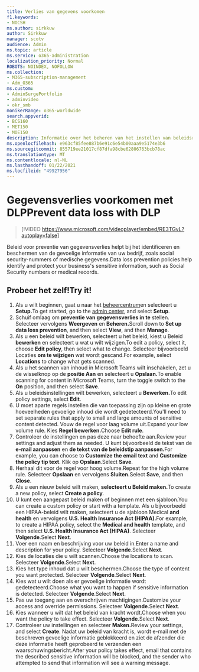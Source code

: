 ```yaml
---
title: Verlies van gegevens voorkomen
f1.keywords:
- NOCSH
ms.author: sirkkuw
author: Sirkkuw
manager: scotv
audience: Admin
ms.topic: article
ms.service: o365-administration
localization_priority: Normal
ROBOTS: NOINDEX, NOFOLLOW
ms.collection:
- M365-subscription-management
- Adm_O365
ms.custom:
- AdminSurgePortfolio
- adminvideo
- okr_smb
monikerRange: o365-worldwide
search.appverid:
- BCS160
- MET150
- MOE150
description: Informatie over het beheren van het instellen van beleidsregels voor preventie van gegevensverlies.
ms.openlocfilehash: e963cf85fee887b6e91c6e54b00aaa9e5174e3b6
ms.sourcegitcommit: 855719ee21017cf87dfa98cbe62806763bcb78ac
ms.translationtype: MT
ms.contentlocale: nl-NL
ms.lasthandoff: 01/22/2021
ms.locfileid: "49927956"
---
```

# <a name="prevent-data-loss-with-dlp"></a><span data-ttu-id="94966-103">Gegevensverlies voorkomen met DLP</span><span class="sxs-lookup"><span data-stu-id="94966-103">Prevent data loss with DLP</span></span>

> [!VIDEO https://www.microsoft.com/videoplayer/embed/RE3TGvL?autoplay=false]

<span data-ttu-id="94966-104">Beleid voor preventie van gegevensverlies helpt bij het identificeren en beschermen van de gevoelige informatie van uw bedrijf, zoals social security-nummers of medische gegevens.</span><span class="sxs-lookup"><span data-stu-id="94966-104">Data loss prevention policies help identify and protect your business's sensitive information, such as Social Security numbers or medical records.</span></span> 

## <a name="try-it"></a><span data-ttu-id="94966-105">Probeer het zelf!</span><span class="sxs-lookup"><span data-stu-id="94966-105">Try it!</span></span>

1. <span data-ttu-id="94966-106">Als u wilt beginnen, gaat u naar het [beheercentrum](https://admin.microsoft.com)en selecteert u **Setup.**</span><span class="sxs-lookup"><span data-stu-id="94966-106">To get started, go to the [admin center](https://admin.microsoft.com), and select **Setup**.</span></span>
1. <span data-ttu-id="94966-107">Schuif omlaag om **preventie van gegevensverlies in te** stellen. Selecteer vervolgens **Weergeven** en **Beheren.**</span><span class="sxs-lookup"><span data-stu-id="94966-107">Scroll down to **Set up data loss prevention**, and then select **View**, and then **Manage**.</span></span>
1. <span data-ttu-id="94966-108">Als u een beleid wilt bewerken, selecteert u het beleid, kiest u Beleid **bewerken** en selecteert u wat u wilt wijzigen.</span><span class="sxs-lookup"><span data-stu-id="94966-108">To edit a policy, select it, choose **Edit policy**, then select what to change.</span></span> <span data-ttu-id="94966-109">Selecteer bijvoorbeeld Locaties **om te wijzigen** wat wordt gescand.</span><span class="sxs-lookup"><span data-stu-id="94966-109">For example, select **Locations** to change what gets scanned.</span></span>
1. <span data-ttu-id="94966-110">Als u het scannen van inhoud in Microsoft Teams wilt inschakelen, zet u de wisselknop op de **positie Aan** en selecteert u **Opslaan.**</span><span class="sxs-lookup"><span data-stu-id="94966-110">To enable scanning for content in Microsoft Teams, turn the toggle switch to the **On** position, and then select **Save**.</span></span>
1. <span data-ttu-id="94966-111">Als u beleidsinstellingen wilt bewerken, selecteert u **Bewerken.**</span><span class="sxs-lookup"><span data-stu-id="94966-111">To edit policy settings, select **Edit**.</span></span>
1. <span data-ttu-id="94966-112">U moet aparte regels instellen die van toepassing zijn op kleine en grote hoeveelheden gevoelige inhoud die wordt gedetecteerd.</span><span class="sxs-lookup"><span data-stu-id="94966-112">You'll need to set separate rules that apply to small and large amounts of sensitive content detected.</span></span> <span data-ttu-id="94966-113">Vouw de regel voor laag volume uit.</span><span class="sxs-lookup"><span data-stu-id="94966-113">Expand your low volume rule.</span></span> <span data-ttu-id="94966-114">Kies **Regel bewerken.**</span><span class="sxs-lookup"><span data-stu-id="94966-114">Choose **Edit rule**.</span></span>
1. <span data-ttu-id="94966-115">Controleer de instellingen en pas deze naar behoefte aan.</span><span class="sxs-lookup"><span data-stu-id="94966-115">Review your settings and adjust them as needed.</span></span> <span data-ttu-id="94966-116">U kunt bijvoorbeeld de tekst van de **e-mail aanpassen** en **de tekst van de beleidstip aanpassen.**</span><span class="sxs-lookup"><span data-stu-id="94966-116">For example, you can choose to **Customize the email text** and **Customize the policy tip text**.</span></span> <span data-ttu-id="94966-117">Klik op **Opslaan**.</span><span class="sxs-lookup"><span data-stu-id="94966-117">Select **Save**.</span></span>
1. <span data-ttu-id="94966-118">Herhaal dit voor de regel voor hoog volume.</span><span class="sxs-lookup"><span data-stu-id="94966-118">Repeat for the high volume rule.</span></span> <span data-ttu-id="94966-119">Selecteer **Opslaan** en vervolgens **Sluiten.**</span><span class="sxs-lookup"><span data-stu-id="94966-119">Select **Save**, and then **Close**.</span></span>
1. <span data-ttu-id="94966-120">Als u een nieuw beleid wilt maken, **selecteert u Beleid maken.**</span><span class="sxs-lookup"><span data-stu-id="94966-120">To create a new policy, select **Create a policy**.</span></span>
1. <span data-ttu-id="94966-121">U kunt een aangepast beleid maken of beginnen met een sjabloon.</span><span class="sxs-lookup"><span data-stu-id="94966-121">You can create a custom policy or start with a template.</span></span> <span data-ttu-id="94966-122">Als u bijvoorbeeld een HIPAA-beleid wilt maken, selecteert u de sjabloon Medical **and health** en vervolgens **U.S. Health Insurance Act (HIPAA).**</span><span class="sxs-lookup"><span data-stu-id="94966-122">For example, to create a HIPAA policy, select the **Medical and health** template, and then select **U.S. Health Insurance Act (HIPAA)**.</span></span> <span data-ttu-id="94966-123">Selecteer **Volgende**.</span><span class="sxs-lookup"><span data-stu-id="94966-123">Select **Next**.</span></span>
1. <span data-ttu-id="94966-124">Voer een naam en beschrijving voor uw beleid in.</span><span class="sxs-lookup"><span data-stu-id="94966-124">Enter a name and description for your policy.</span></span> <span data-ttu-id="94966-125">Selecteer **Volgende**.</span><span class="sxs-lookup"><span data-stu-id="94966-125">Select **Next**.</span></span>
1. <span data-ttu-id="94966-126">Kies de locaties die u wilt scannen.</span><span class="sxs-lookup"><span data-stu-id="94966-126">Choose the locations to scan.</span></span> <span data-ttu-id="94966-127">Selecteer **Volgende**.</span><span class="sxs-lookup"><span data-stu-id="94966-127">Select **Next**.</span></span>
1. <span data-ttu-id="94966-128">Kies het type inhoud dat u wilt beschermen.</span><span class="sxs-lookup"><span data-stu-id="94966-128">Choose the type of content you want protected.</span></span> <span data-ttu-id="94966-129">Selecteer **Volgende**.</span><span class="sxs-lookup"><span data-stu-id="94966-129">Select **Next**.</span></span>
1. <span data-ttu-id="94966-130">Kies wat u wilt doen als er gevoelige informatie wordt gedetecteerd.</span><span class="sxs-lookup"><span data-stu-id="94966-130">Choose what you want to happen if sensitive information is detected.</span></span> <span data-ttu-id="94966-131">Selecteer **Volgende**.</span><span class="sxs-lookup"><span data-stu-id="94966-131">Select **Next**.</span></span>
1. <span data-ttu-id="94966-132">Pas uw toegang aan en overschrijven machtigingen.</span><span class="sxs-lookup"><span data-stu-id="94966-132">Customize your access and override permissions.</span></span> <span data-ttu-id="94966-133">Selecteer **Volgende**.</span><span class="sxs-lookup"><span data-stu-id="94966-133">Select **Next**.</span></span>
1. <span data-ttu-id="94966-134">Kies wanneer u wilt dat het beleid van kracht wordt.</span><span class="sxs-lookup"><span data-stu-id="94966-134">Choose when you want the policy to take effect.</span></span> <span data-ttu-id="94966-135">Selecteer **Volgende**.</span><span class="sxs-lookup"><span data-stu-id="94966-135">Select **Next**.</span></span>
1. <span data-ttu-id="94966-136">Controleer uw instellingen en selecteer **Maken.**</span><span class="sxs-lookup"><span data-stu-id="94966-136">Review your settings, and select **Create**.</span></span> <span data-ttu-id="94966-137">Nadat uw beleid van kracht is, wordt e-mail met de beschreven gevoelige informatie geblokkeerd en ziet de afzender die deze informatie heeft geprobeerd te verzenden een waarschuwingsbericht.</span><span class="sxs-lookup"><span data-stu-id="94966-137">After your policy takes effect, email that contains the described sensitive information will be blocked, and the sender who attempted to send that information will see a warning message.</span></span>
